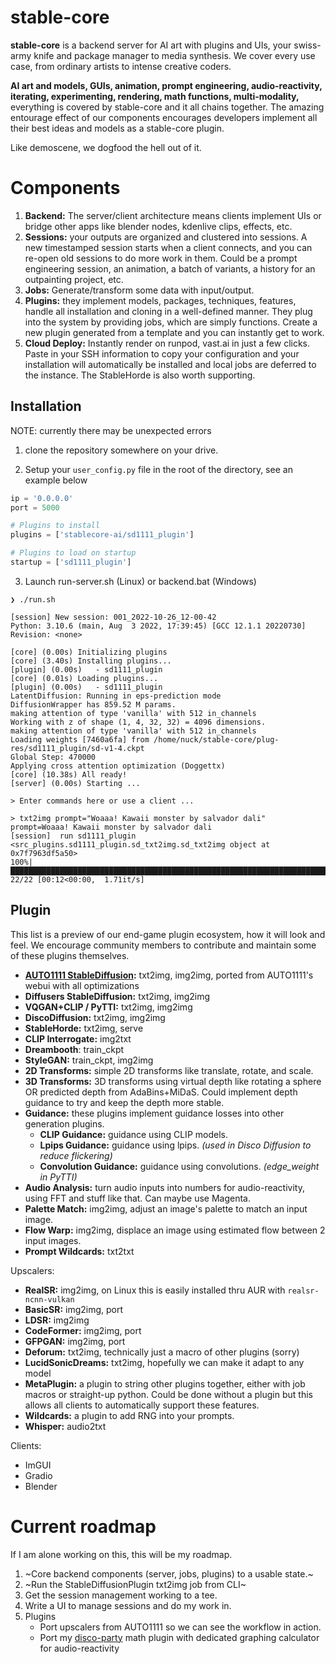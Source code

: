 # stable-core

**stable-core** is a backend server for AI art with plugins and UIs, your swiss-army knife and package manager to media synthesis. We cover every use case, from ordinary artists to intense creative coders.

**AI art and models, GUIs, animation, prompt engineering, audio-reactivity, iterating, experimenting, rendering, math functions, multi-modality,** everything is covered by stable-core and it all chains together. The amazing entourage effect of our components encourages developers implement all their best ideas and models as a stable-core plugin. 

Like demoscene, we dogfood the hell out of it.

# Components

1. **Backend:** The server/client architecture means clients implement UIs or bridge other apps like blender nodes, kdenlive clips, effects, etc.
2. **Sessions:** your outputs are organized and clustered into sessions. A new timestamped session starts when a client connects, and you can re-open old sessions to do more work in them. Could be a prompt engineering session, an animation, a batch of variants, a history for an outpainting project, etc. 
3. **Jobs:** Generate/transform some data with input/output. 
4. **Plugins:** they implement models, packages, techniques, features, handle all installation and cloning in a well-defined manner. They plug into the system by providing jobs, which are simply functions. Create a new plugin generated from a template and you can instantly get to work.
5. **Cloud Deploy:** Instantly render on runpod, vast.ai in just a few clicks. Paste in your SSH information to copy your configuration and your installation will automatically be installed and local jobs are deferred to the instance. The StableHorde is also worth supporting.

## Installation

NOTE: currently there may be unexpected errors

1. clone the repository somewhere on your drive.

2. Setup your `user_config.py` file in the root of the directory, see an example below

```py
ip = '0.0.0.0'
port = 5000

# Plugins to install
plugins = ['stablecore-ai/sd1111_plugin']

# Plugins to load on startup
startup = ['sd1111_plugin']
```

3. Launch run-server.sh (Linux) or backend.bat (Windows)

```log
❯ ./run.sh

[session] New session: 001_2022-10-26_12-00-42
Python: 3.10.6 (main, Aug  3 2022, 17:39:45) [GCC 12.1.1 20220730]
Revision: <none>

[core] (0.00s) Initializing plugins
[core] (3.40s) Installing plugins...
[plugin] (0.00s)   - sd1111_plugin
[core] (0.01s) Loading plugins...
[plugin] (0.00s)   - sd1111_plugin
LatentDiffusion: Running in eps-prediction mode
DiffusionWrapper has 859.52 M params.
making attention of type 'vanilla' with 512 in_channels
Working with z of shape (1, 4, 32, 32) = 4096 dimensions.
making attention of type 'vanilla' with 512 in_channels
Loading weights [7460a6fa] from /home/nuck/stable-core/plug-res/sd1111_plugin/sd-v1-4.ckpt
Global Step: 470000
Applying cross attention optimization (Doggettx)
[core] (10.38s) All ready!
[server] (0.00s) Starting ...

> Enter commands here or use a client ...

> txt2img prompt="Woaaa! Kawaii monster by salvador dali"
prompt=Woaaa! Kawaii monster by salvador dali
[session]  run sd1111_plugin <src_plugins.sd1111_plugin.sd_txt2img.sd_txt2img object at 0x7f7963df5a50>
100%|█████████████████████████████████████████████████████████████████████████████████████████████████████████████████████████████████████████████████████████████████| 22/22 [00:12<00:00,  1.71it/s]

```

## Plugin

This list is a preview of our end-game plugin ecosystem, how it will look and feel. We encourage community members to contribute and maintain some of these plugins themselves.

* **[AUTO1111 StableDiffusion](https://github.com/stablecore-ai/sd1111_plugin):** txt2img, img2img, ported from AUTO1111's webui with all optimizations 
* **Diffusers StableDiffusion:** txt2img, img2img
* **VQGAN+CLIP / PyTTI:** txt2img, img2img
* **DiscoDiffusion:** txt2img, img2img
* **StableHorde:** txt2img, serve
* **CLIP Interrogate:** img2txt
* **Dreambooth**: train_ckpt
* **StyleGAN:** train_ckpt, img2img
* **2D Transforms:** simple 2D transforms like translate, rotate, and scale.
* **3D Transforms:** 3D transforms using virtual depth like rotating a sphere OR predicted depth from AdaBins+MiDaS. Could implement depth guidance to try and keep the depth more stable.
* **Guidance:** these plugins implement guidance losses into other generation plugins.
   * **CLIP Guidance:** guidance using CLIP models.
   * **Lpips Guidance:** guidance using lpips. _(used in Disco Diffusion to reduce flickering)_
   * **Convolution Guidance:** guidance using convolutions. _(edge_weight in PyTTI)_
* **Audio Analysis:** turn audio inputs into numbers for audio-reactivity, using FFT and stuff like that. Can maybe use Magenta.
* **Palette Match:** img2img, adjust an image's palette to match an input image.
* **Flow Warp:** img2img, displace an image using estimated flow between 2 input images.
* **Prompt Wildcards:** txt2txt


Upscalers:
  * **RealSR:** img2img, on Linux this is easily installed thru AUR with `realsr-ncnn-vulkan`
  * **BasicSR:** img2img, port
  * **LDSR:** img2img
  * **CodeFormer:** img2img, port
  * **GFPGAN:** img2img, port
* **Deforum:** txt2img, technically just a macro of other plugins (sorry)
* **LucidSonicDreams:** txt2img, hopefully we can make it adapt to any model
* **MetaPlugin:** a plugin to string other plugins together, either with job macros or straight-up python. Could be done without a plugin but this allows all clients to automatically support these features.
* **Wildcards:** a plugin to add RNG into your prompts.
* **Whisper:** audio2txt

Clients:
   * ImGUI
   * Gradio
   * Blender

# Current roadmap

If I am alone working on this, this will be my roadmap.

1. ~Core backend components (server, jobs, plugins) to a usable state.~
2. ~Run the StableDiffusionPlugin txt2img job from CLI~
3. Get the session management working to a tee.
4. Write a UI to manage sessions and do my work in.
5. Plugins
   - Port upscalers from AUTO1111 so we can see the workflow in action.
   - Port my [disco-party](https://github.com/oxysoft/disco-party/) math plugin with dedicated graphing calculator for audio-reactivity
